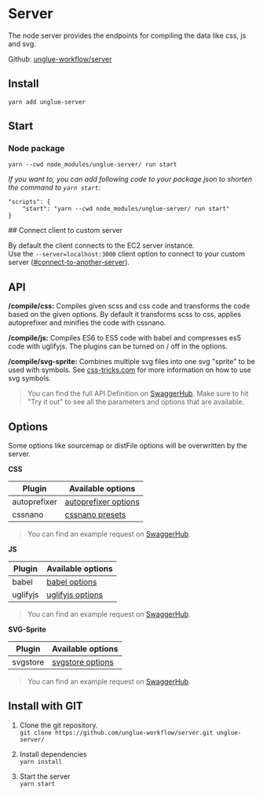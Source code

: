 # Server

The node server provides the endpoints for compiling the data like css, js and svg.

Github: [unglue-workflow/server](https://github.com/unglue-workflow/server)

## Install

`yarn add unglue-server`

## Start

### Node package

`yarn --cwd node_modules/unglue-server/ run start`

*If you want to, you can add following code to your package.json to shorten the command to `yarn start`:*

```
"scripts": {
    "start": "yarn --cwd node_modules/unglue-server/ run start"
}
```

## Connect client to custom server

By default the client connects to the EC2 server instance.  
Use the `--server=localhost:3000` client option to connect to your custom server ([#connect-to-another-server](https://unglue-docs.readthedocs.io/en/latest/client/#connect-to-another-server)).

## API

**/compile/css:** Compiles given scss and css code and transforms the code based on the given options. By default it transforms scss to css, applies autoprefixer and minifies the code with cssnano.

**/compile/js:** Compiles ES6 to ES5 code with babel and compresses es5 code with uglifyjs. The plugins can be turned on / off in the options.

**/compile/svg-sprite:** Combines multiple svg files into one svg "sprite" to be used with symbols. See [css-tricks.com](https://css-tricks.com/svg-symbol-good-choice-icons/#article-header-id-1) for more information on how to use svg symbols.

> You can find the full API Definition on [SwaggerHub](https://app.swaggerhub.com/apis-docs/TheMaaarc/Unglue/1.1.1). Make sure to hit "Try it out" to see all the parameters and options that are available.

## Options

Some options like sourcemap or distFile options will be overwritten by the server.

**CSS**

| Plugin | Available options |
|---|---|
| autoprefixer | [autoprefixer options](https://github.com/postcss/autoprefixer#options) |
| cssnano | [cssnano presets](https://cssnano.co/guides/presets) |

> You can find an example request on [SwaggerHub](https://app.swaggerhub.com/apis-docs/TheMaaarc/Unglue/1.1.1#/API%20Calls/get_css).

**JS**

| Plugin | Available options |
|---|---|
| babel | [babel options](https://babeljs.io/docs/en/options) |
| uglifyjs | [uglifyjs options](https://github.com/mishoo/UglifyJS2#minify-options) |

> You can find an example request on [SwaggerHub](https://app.swaggerhub.com/apis-docs/TheMaaarc/Unglue/1.1.1#/API%20Calls/get_js).

**SVG-Sprite**

| Plugin | Available options |
|---|---|
| svgstore | [svgstore options](https://github.com/svgstore/svgstore#options) |

> You can find an example request on [SwaggerHub](https://app.swaggerhub.com/apis-docs/TheMaaarc/Unglue/1.1.1#/API%20Calls/get_svg_sprite).

## Install with GIT

1. Clone the git repository.  
   `git clone https://github.com/unglue-workflow/server.git unglue-server/`

2. Install dependencies  
   `yarn install`

3. Start the server  
   `yarn start`
